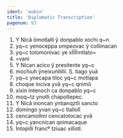 ```yaml
---
ident: 'aubin'
title: 'Diplomatic Transcription'
pagenum: 93
---
```

1.	Y Nicã õmotlalli ŷ donpablo xochi q~n
2.	yq~c yenoceppa ompeovac ỹ collimacan
3.	yq~c totomonivac ye xİİİİmtlato=
4.	=vani
5.	Y Nican acico ỹ presitente yq~c
6.	mochiuh ỹneixunitilli. S. tiago yuã
7.	yq~c ynecapa tiloc yq~c motlapa
8.	choque inciva yvã yq~c qnimõ
9.	xixin intenoch ca donpablo yq~c
10.	 moq~tz ynotli chapoltepec.
11.	 Y Nicã inoncan yntianqztli sancto 
12.	 domingo yvan yq~c tlallolῖ
13.	 cencamollmi cencatotocac yvã
14.	 yq~c yancnican qnimacaque
15.	 Intopilli francº tziuac xillotl.
